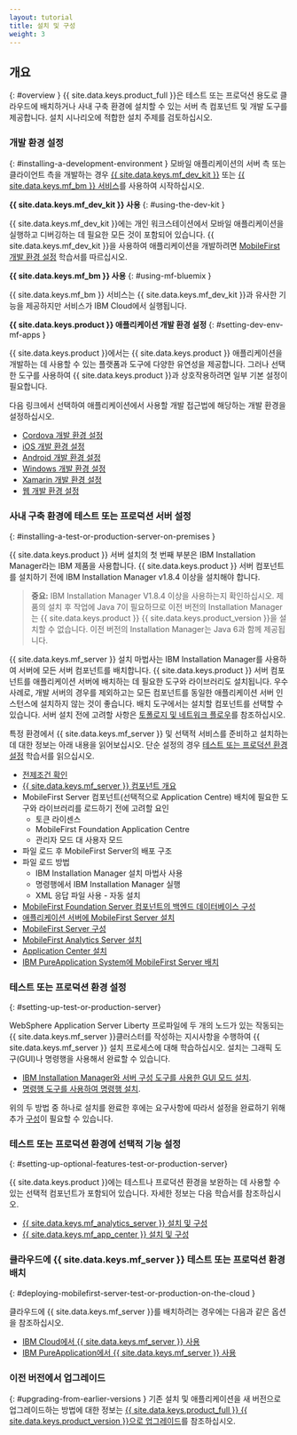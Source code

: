 ```yaml
---
layout: tutorial
title: 설치 및 구성
weight: 3
---
```

<!-- NLS_CHARSET=UTF-8 -->
## 개요
{: #overview }
{{ site.data.keys.product_full }}은 테스트 또는 프로덕션 용도로 클라우드에 배치하거나 사내 구축 환경에 설치할 수 있는 서버 측 컴포넌트 및 개발 도구를 제공합니다. 설치 시나리오에 적합한 설치 주제를 검토하십시오.

### 개발 환경 설정
{: #installing-a-development-environment }
모바일 애플리케이션의 서버 측 또는 클라이언트 측을 개발하는 경우 [{{ site.data.keys.mf_dev_kit }}](development/mobilefirst/) 또는 [{{ site.data.keys.mf_bm }} 서비스](../bluemix/using-mobile-foundation)를 사용하여 시작하십시오. 

**{{ site.data.keys.mf_dev_kit }} 사용**
{: #using-the-dev-kit }

{{ site.data.keys.mf_dev_kit }}에는 개인 워크스테이션에서 모바일 애플리케이션을 실행하고 디버깅하는 데 필요한 모든 것이 포함되어 있습니다. {{ site.data.keys.mf_dev_kit }}을 사용하여 애플리케이션을 개발하려면 [MobileFirst 개발 환경 설정](development/mobilefirst) 학습서를 따르십시오. 

**{{ site.data.keys.mf_bm }} 사용**
{: #using-mf-bluemix }

{{ site.data.keys.mf_bm }} 서비스는 {{ site.data.keys.mf_dev_kit }}과 유사한 기능을 제공하지만 서비스가 IBM Cloud에서 실행됩니다. 

**{{ site.data.keys.product }} 애플리케이션 개발 환경 설정**
{: #setting-dev-env-mf-apps }

{{ site.data.keys.product }}에서는 {{ site.data.keys.product }} 애플리케이션을 개발하는 데 사용할 수 있는 플랫폼과 도구에 다양한 유연성을 제공합니다. 그러나 선택한 도구를 사용하여 {{ site.data.keys.product }}과 상호작용하려면 일부 기본 설정이 필요합니다.   

다음 링크에서 선택하여 애플리케이션에서 사용할 개발 접근법에 해당하는 개발 환경을 설정하십시오. 

* [Cordova 개발 환경 설정](development/cordova)
* [iOS 개발 환경 설정](development/ios)
* [Android 개발 환경 설정](development/android)
* [Windows 개발 환경 설정](development/windows)
* [Xamarin 개발 환경 설정](development/xamarin)
* [웹 개발 환경 설정](development/web)

### 사내 구축 환경에 테스트 또는 프로덕션 서버 설정
{: #installing-a-test-or-production-server-on-premises }

{{ site.data.keys.product }} 서버 설치의 첫 번째 부분은 IBM Installation Manager라는 IBM 제품을 사용합니다. {{ site.data.keys.product }} 서버 컴포넌트를 설치하기 전에 IBM Installation Manager v1.8.4 이상을 설치해야 합니다. 

> **중요:** IBM Installation Manager V1.8.4 이상을 사용하는지 확인하십시오. 제품의 설치 후 작업에 Java 7이 필요하므로 이전 버전의 Installation Manager는 {{ site.data.keys.product }} {{ site.data.keys.product_version }}을 설치할 수 없습니다. 이전 버전의 Installation Manager는 Java 6과 함께 제공됩니다.

{{ site.data.keys.mf_server }} 설치 마법사는 IBM Installation Manager를 사용하여 서버에 모든 서버 컴포넌트를 배치합니다. {{ site.data.keys.product }} 서버 컴포넌트를 애플리케이션 서버에 배치하는 데 필요한 도구와 라이브러리도 설치됩니다. 우수 사례로, 개발 서버의 경우를 제외하고는 모든 컴포넌트를 동일한 애플리케이션 서버 인스턴스에 설치하지 않는 것이 좋습니다. 배치 도구에서는 설치할 컴포넌트를 선택할 수 있습니다. 서버 설치 전에 고려할 사항은 [토폴로지 및 네트워크 플로우](production/topologies)를 참조하십시오. 

특정 환경에서 {{ site.data.keys.mf_server }} 및 선택적 서비스를 준비하고 설치하는 데 대한 정보는 아래 내용을 읽어보십시오. 단순 설정의 경우 [테스트 또는 프로덕션 환경 설정](production) 학습서를 읽으십시오. 

* [전제조건 확인](production/#prerequisites)
* [{{ site.data.keys.mf_server }} 컴포넌트 개요](production/topologies)
* MobileFirst Server 컴포넌트(선택적으로 Application Centre) 배치에 필요한 도구와 라이브러리를 로드하기 전에 고려할 요인
  * 토큰 라이센스
  * MobileFirst Foundation Application Centre
  * 관리자 모드 대 사용자 모드
* 파일 로드 후 MobileFirst Server의 배포 구조
* 파일 로드 방법
  * IBM Installation Manager 설치 마법사 사용
  * 명령행에서 IBM Installation Manager 실행
  * XML 응답 파일 사용 - 자동 설치
* [MobileFirst Foundation Server 컴포넌트의 백엔드 데이터베이스 구성](production/databases)
* [애플리케이션 서버에 MobileFirst Server 설치](production/appserver)
* [MobileFirst Server 구성](production/server-configuration)
* [MobileFirst Analytics Server 설치](production/analytics/installation)
* [Application Center 설치](production/appcenter)
* [IBM PureApplication System에 MobileFirst Server 배치](production/pure-application)

### 테스트 또는 프로덕션 환경 설정
{: #setting-up-test-or-production-server}

WebSphere Application Server Liberty 프로파일에 두 개의 노드가 있는 작동되는 {{ site.data.keys.mf_server }}클러스터를 작성하는 지시사항을 수행하여 {{ site.data.keys.mf_server }} 설치 프로세스에 대해 학습하십시오. 설치는 그래픽 도구(GUI)나 명령행을 사용해서 완료할 수 있습니다. 

* [IBM Installation Manager와 서버 구성 도구를 사용한 GUI 모드 설치](production/tutorials/graphical-mode).
* [명령행 도구를 사용하여 명령행 설치](production/tutorials/command-line).

위의 두 방법 중 하나로 설치를 완료한 후에는 요구사항에 따라서 설정을 완료하기 위해 추가 [구성](production/server-configuration)이 필요할 수 있습니다. 

### 테스트 또는 프로덕션 환경에 선택적 기능 설정
{: #setting-up-optional-features-test-or-production-server}

{{ site.data.keys.product }}에는 테스트나 프로덕션 환경을 보완하는 데 사용할 수 있는 선택적 컴포넌트가 포함되어 있습니다. 자세한 정보는 다음 학습서를 참조하십시오. 

* [{{ site.data.keys.mf_analytics_server }} 설치 및 구성](production/analytics/installation/)
* [{{ site.data.keys.mf_app_center }} 설치 및 구성](production/appcenter)

### 클라우드에 {{ site.data.keys.mf_server }} 테스트 또는 프로덕션 환경 배치
{: #deploying-mobilefirst-server-test-or-production-on-the-cloud }

클라우드에 {{ site.data.keys.mf_server }}를 배치하려는 경우에는 다음과 같은 옵션을 참조하십시오.

* [IBM Cloud에서 {{ site.data.keys.mf_server }} 사용](../bluemix)
* [IBM PureApplication에서 {{ site.data.keys.mf_server }} 사용](production/pure-application)

### 이전 버전에서 업그레이드
{: #upgrading-from-earlier-versions }
기존 설치 및 애플리케이션을 새 버전으로 업그레이드하는 방법에 대한 정보는 [{{ site.data.keys.product_full }} {{ site.data.keys.product_version }}으로 업그레이드](../all-tutorials/#upgrading_to_current_version)를 참조하십시오.
